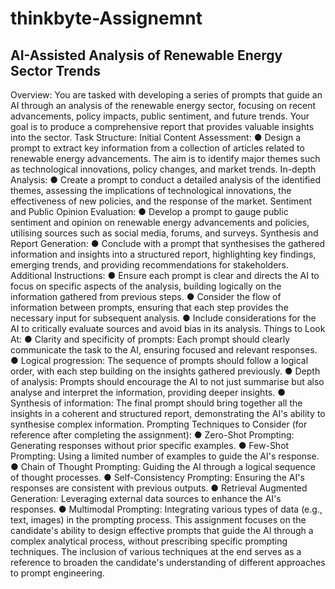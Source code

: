 # thinkbyte-Assignemnt
## AI-Assisted Analysis of Renewable Energy Sector Trends
Overview:
You are tasked with developing a series of prompts that guide an AI through an
analysis of the renewable energy sector, focusing on recent advancements, policy
impacts, public sentiment, and future trends. Your goal is to produce a
comprehensive report that provides valuable insights into the sector.
Task Structure:
Initial Content Assessment:
● Design a prompt to extract key information from a collection of articles
related to renewable energy advancements. The aim is to identify major
themes such as technological innovations, policy changes, and market
trends.
In-depth Analysis:
● Create a prompt to conduct a detailed analysis of the identified themes,
assessing the implications of technological innovations, the
effectiveness of new policies, and the response of the market.
Sentiment and Public Opinion Evaluation:
● Develop a prompt to gauge public sentiment and opinion on renewable
energy advancements and policies, utilising sources such as social
media, forums, and surveys.
Synthesis and Report Generation:
● Conclude with a prompt that synthesises the gathered information and
insights into a structured report, highlighting key findings, emerging
trends, and providing recommendations for stakeholders.
Additional Instructions:
● Ensure each prompt is clear and directs the AI to focus on specific aspects of
the analysis, building logically on the information gathered from previous
steps.
● Consider the flow of information between prompts, ensuring that each step
provides the necessary input for subsequent analysis.
● Include considerations for the AI to critically evaluate sources and avoid bias
in its analysis.
Things to Look At:
● Clarity and specificity of prompts: Each prompt should clearly communicate
the task to the AI, ensuring focused and relevant responses.
● Logical progression: The sequence of prompts should follow a logical order,
with each step building on the insights gathered previously.
● Depth of analysis: Prompts should encourage the AI to not just summarise but
also analyse and interpret the information, providing deeper insights.
● Synthesis of information: The final prompt should bring together all the
insights in a coherent and structured report, demonstrating the AI's ability to
synthesise complex information.
Prompting Techniques to Consider (for reference after
completing the assignment):
● Zero-Shot Prompting: Generating responses without prior specific examples.
● Few-Shot Prompting: Using a limited number of examples to guide the AI's
response.
● Chain of Thought Prompting: Guiding the AI through a logical sequence of
thought processes.
● Self-Consistency Prompting: Ensuring the AI's responses are consistent with
previous outputs.
● Retrieval Augmented Generation: Leveraging external data sources to
enhance the AI's responses.
● Multimodal Prompting: Integrating various types of data (e.g., text, images) in
the prompting process.
This assignment focuses on the candidate's ability to design effective prompts that
guide the AI through a complex analytical process, without prescribing specific
prompting techniques. The inclusion of various techniques at the end serves as a
reference to broaden the candidate's understanding of different approaches to
prompt engineering.
